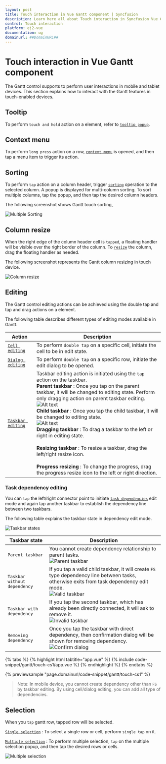```yaml
---
layout: post
title: Touch interaction in Vue Gantt component | Syncfusion
description: Learn here all about Touch interaction in Syncfusion Vue Gantt component of Syncfusion Essential JS 2 and more.
control: Touch interaction 
platform: ej2-vue
documentation: ug
domainurl: ##DomainURL##
---
```


# Touch interaction in Vue Gantt component

The Gantt control supports to perform user interactions in mobile and tablet devices. This section explains how to interact with the Gantt features in touch-enabled devices.

## Tooltip

To perform `touch and hold` action on a element, refer to [`tooltip popup`](tooltip/#tooltip).

## Context menu

To perform `long press` action on a row, [`context menu`](context-menu/#context-menu) is opened, and then tap a menu item to trigger its action.

## Sorting

To perform `tap` action on a column header, trigger [`sorting`](sorting/#sorting) operation to the selected column. A popup is displayed for multi-column sorting. To sort multiple columns, tap the popup, and then tap the desired column headers.

The following screenshot shows Gantt touch sorting,

![Multiple Sorting](images/multiple-sorting.png)

## Column resize

When the right edge of the column header cell is `tapped`, a floating handler will be visible over the right border of the column. To [`resize`](columns/#column-resizing) the column, drag the floating handler as needed.

The following screenshot represents the Gantt column resizing in touch device.

![Column resize](images/column-resize.png)

## Editing

The Gantt control editing actions can be achieved using the double tap and tap and drag actions on a element.

The following table describes different types of editing modes available in Gantt.

Action |Description
-----|-----
[`Cell editing`](managing-tasks/#cell-editing) | To perform `double tap` on a specific cell, initiate the cell to be in edit state.
[`Dialog editing`](managing-tasks/#dialog-editing) | To perform `double tap` on a specific row, initiate the edit dialog to be opened.
[`Taskbar editing`](managing-tasks/#taskbar-editing) | Taskbar editing action is initiated using the `tap` action on the taskbar. <br> **Parent taskbar** : Once you tap on the parent taskbar, it will be changed to editing state. Perform only dragging action on parent taskbar editing. <br> ![Alt text](images/editing-parent.PNG) <br> **Child taskbar** : Once you tap the child taskbar, it will be changed to editing state. <br> ![Alt text](images/editing-state.PNG) <br> **Dragging taskbar** : To drag a taskbar to the left or right in editing state. <br> <br> **Resizing taskbar** : To resize a taskbar, drag the left/right resize icon. <br> <br> **Progress resizing** : To change the progress, drag the progress resize icon to the left or right direction.

### Task dependency editing

You can `tap` the left/right connector point to initiate [`task dependencies`](managing-tasks/#task-dependencies) edit mode and again tap another taskbar to establish the dependency line between two taskbars.

The following table explains the taskbar state in dependency edit mode.

![Taskbar states](images/taskbar-states.PNG)

Taskbar state |Description
-----|-----
`Parent taskbar` | You cannot create dependency relationship to parent tasks. <br> ![Parent taskbar](images/parent-taskbar.PNG)
`Taskbar without dependency` |  If you tap a valid child taskbar, it will create `FS` type dependency line between tasks, otherwise exits from task dependency edit mode. <br> ![Valid taskbar](images/valid-taskbar.PNG)
`Taskbar with dependency` | If you tap the second taskbar, which has already been directly connected, it will ask to remove it. <br> ![Invalid taskbar](images/invalid-taskbar.PNG)
`Removing dependency` | Once you tap the taskbar with direct dependency, then confirmation dialog will be shown for removing dependency. <br> ![Confirm dialog](images/confirm-dialog.PNG)

{% tabs %}
{% highlight html tabtitle="app.vue" %}
{% include code-snippet/gantt/touch-cs1/app.vue %}
{% endhighlight %}
{% endtabs %}
        
{% previewsample "page.domainurl/code-snippet/gantt/touch-cs1" %}

>Note: In mobile device, you cannot create dependency other than `FS` by taskbar editing. By using cell/dialog editing, you can add all type of dependencies.

## Selection

When you `tap` gantt row, tapped row will be selected.

[`Single selection`](selection/#selection-mode) : To select a single row or cell, perform `single tap` on it.

[`Multiple selection`](selection/#multiple-row-selection) : To perform multiple selection, `tap` on the multiple selection popup, and then tap the desired rows or cells.

![Multiple selection](images/multiple-selection.PNG)